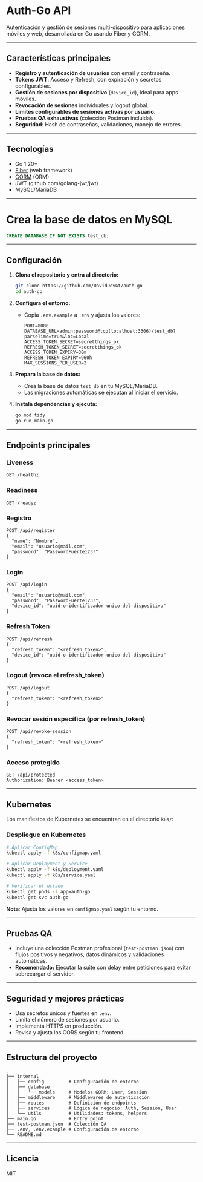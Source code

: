 # Auth-Go API

Autenticación y gestión de sesiones multi-dispositivo para aplicaciones móviles y web, desarrollada en Go usando Fiber y GORM.

---

## Características principales
- **Registro y autenticación de usuarios** con email y contraseña.
- **Tokens JWT**: Acceso y Refresh, con expiración y secretos configurables.
- **Gestión de sesiones por dispositivo** (`device_id`), ideal para apps móviles.
- **Revocación de sesiones** individuales y logout global.
- **Límites configurables de sesiones activas por usuario**.
- **Pruebas QA exhaustivas** (colección Postman incluida).
- **Seguridad**: Hash de contraseñas, validaciones, manejo de errores.

---

## Tecnologías
- Go 1.20+
- [Fiber](https://gofiber.io/) (web framework)
- [GORM](https://gorm.io/) (ORM)
- JWT (github.com/golang-jwt/jwt)
- MySQL/MariaDB

---

# Crea la base de datos en MySQL

```sql
CREATE DATABASE IF NOT EXISTS test_db;
```

---

## Configuración
1. **Clona el repositorio y entra al directorio:**
   ```bash
   git clone https://github.com/DavidDevGt/auth-go
   cd auth-go
   ```

2. **Configura el entorno:**
   - Copia `.env.example` a `.env` y ajusta los valores:
     ```env
     PORT=8080
     DATABASE_URL=admin:password@tcp(localhost:3306)/test_db?parseTime=true&loc=Local
     ACCESS_TOKEN_SECRET=secretthings_ok
     REFRESH_TOKEN_SECRET=secretthings_ok
     ACCESS_TOKEN_EXPIRY=30m
     REFRESH_TOKEN_EXPIRY=960h
     MAX_SESSIONS_PER_USER=2
     ```

3. **Prepara la base de datos:**
   - Crea la base de datos `test_db` en tu MySQL/MariaDB.
   - Las migraciones automáticas se ejecutan al iniciar el servicio.

4. **Instala dependencias y ejecuta:**
   ```bash
   go mod tidy
   go run main.go
   ```

---

## Endpoints principales

### Liveness
```http
GET /healthz
```

### Readiness
```http
GET /readyz
```

### Registro
```http
POST /api/register
{
  "name": "Nombre",
  "email": "usuario@mail.com",
  "password": "PasswordFuerte123!"
}
```

### Login
```http
POST /api/login
{
  "email": "usuario@mail.com",
  "password": "PasswordFuerte123!",
  "device_id": "uuid-o-identificador-unico-del-dispositivo"
}
```

### Refresh Token
```http
POST /api/refresh
{
  "refresh_token": "<refresh_token>",
  "device_id": "uuid-o-identificador-unico-del-dispositivo"
}
```

### Logout (revoca el refresh_token)
```http
POST /api/logout
{
  "refresh_token": "<refresh_token>"
}
```

### Revocar sesión específica (por refresh_token)
```http
POST /api/revoke-session
{
  "refresh_token": "<refresh_token>"
}
```

### Acceso protegido
```http
GET /api/protected
Authorization: Bearer <access_token>
```

---

## Kubernetes

Los manifiestos de Kubernetes se encuentran en el directorio `k8s/`:

### Despliegue en Kubernetes
```bash
# Aplicar ConfigMap
kubectl apply -f k8s/configmap.yaml

# Aplicar Deployment y Service
kubectl apply -f k8s/deployment.yaml
kubectl apply -f k8s/service.yaml

# Verificar el estado
kubectl get pods -l app=auth-go
kubectl get svc auth-go
```

**Nota**: Ajusta los valores en `configmap.yaml` según tu entorno.

---

## Pruebas QA
- Incluye una colección Postman profesional (`test-postman.json`) con flujos positivos y negativos, datos dinámicos y validaciones automáticas.
- **Recomendado:** Ejecutar la suite con delay entre peticiones para evitar sobrecargar el servidor.

---

## Seguridad y mejores prácticas
- Usa secretos únicos y fuertes en `.env`.
- Limita el número de sesiones por usuario.
- Implementa HTTPS en producción.
- Revisa y ajusta los CORS según tu frontend.

---

## Estructura del proyecto

```
.
├── internal
│   ├── config         # Configuración de entorno
│   ├── database
│   │   └── models     # Modelos GORM: User, Session
│   ├── middleware     # Middlewares de autenticación
│   ├── routes         # Definición de endpoints
│   ├── services       # Lógica de negocio: Auth, Session, User
│   └── utils          # Utilidades: tokens, helpers
├── main.go            # Entry point
├── test-postman.json  # Colección QA
├── .env, .env.example # Configuración de entorno
└── README.md
```

---

## Licencia
MIT
